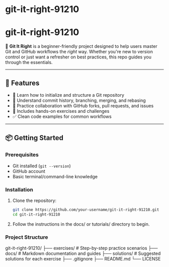 # git-it-right-91210

# git-it-right-91210

🚀 **Git It Right** is a beginner-friendly project designed to help users master Git and GitHub workflows the *right* way. Whether you're new to version control or just want a refresher on best practices, this repo guides you through the essentials.

---

## 📌 Features

- 📁 Learn how to initialize and structure a Git repository
- 🔄 Understand commit history, branching, merging, and rebasing
- 🤝 Practice collaboration with GitHub forks, pull requests, and issues
- 🧪 Includes hands-on exercises and challenges
- ✅ Clean code examples for common workflows

---

## 📦 Getting Started

### Prerequisites

- Git installed (`git --version`)
- GitHub account
- Basic terminal/command-line knowledge

### Installation

1. Clone the repository:
   ```bash
   git clone https://github.com/your-username/git-it-right-91210.git
   cd git-it-right-91210

2. Follow the instructions in the docs/ or tutorials/ directory to begin.


### Project Structure

git-it-right-91210/
├── exercises/        # Step-by-step practice scenarios
├── docs/             # Markdown documentation and guides
├── solutions/        # Suggested solutions for each exercise
├── .gitignore
├── README.md
└── LICENSE